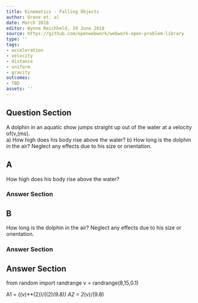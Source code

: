 ```yaml
---
title: Kinematics - Falling Objects
author: Urone et. al
date: March 2018
editor: Wynne Reichheld, 19 June 2018
source: https://github.com/openwebwork/webwork-open-problem-library
type: ''
tags:
- acceleration
- velocity
- distance
- uniform
- gravity
outcomes:
- TBD
assets: ''
---
```


## Question Section 

A dolphin in an aquatic show jumps straight up out of the water at a velocity of(v,(ms).  
a)  How high does his body rise above the water?
b) How long is the dolphin in the air? Neglect any effects due to his size or orientation.
## A
 How high does his body rise above the water?
### Answer Section
## B
How long is the dolphin in the air? Neglect any effects due to his size or orientation.
### Answer Section


## Answer Section

from random import randrange
v = randrange(8,15,0.1)

A1 = ((v)**(2))/((2)*(9.8))
A2 = 2*(v)/(9.8)